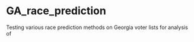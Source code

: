 # GA_race_prediction
Testing various race prediction methods on Georgia voter lists for analysis of 
